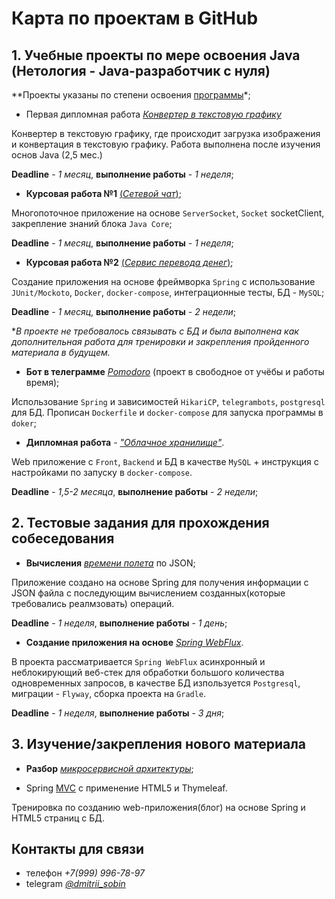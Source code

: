 # Карта по проектам в GitHub

## 1. Учебные проекты по мере освоения Java (Нетология - Java-разработчик с нуля)

**Проекты указаны по степени освоения [программы](https://netology.ru/programs/java-developer)*;

- Первая дипломная работа [*Конвертер в текстовую графику*](https://github.com/neo7976/Java-diplom-1)

Конвертер в текстовую графику, где происходит загрузка изображения и конвертация в текстовую графику. Работа выполнена после изучения основ Java (2,5 мес.)

**Deadline** - *1 месяц*, **выполнение работы** - *1 неделя*; 


- **Курсовая работа №1** [(*Сетевой чат*)](https://github.com/neo7976/Java-6-Homeworks-Multithreading-6-Course);

Многопоточное приложение на основе `ServerSocket`, `Socket` socketClient, закрепление знаний блока `Java Core`;

**Deadline** - *1 месяц*, **выполнение работы** - *1 неделя*; 

- **Курсовая работа №2** [(*Сервис перевода денег*)](https://github.com/neo7976/Java-7-Homeworks-Spring-Money/tree/data-mysql);

Создание приложения на основе фреймворка `Spring` с использование `JUnit/Mockoto`, `Docker`, `docker-compose`, интеграционные тесты, БД  - `MySQL`;

**Deadline** - *1 месяц*, **выполнение работы** - *2 недели*;

**В проекте не требовалось связывать с БД и была выполнена как дополнительная работа для тренировки и закрепления пройденного материала в будущем.*


- **Бот в телеграмме** [*Pomodoro*](https://github.com/neo7976/Java-Pomodoro-Telegram-Bot11) (проект в свободное от учёбы и работы время); 

Использование `Spring` и зависимостей `HikariCP`, `telegrambots`, `postgresql` для БД. Прописан `Dockerfile` и `docker-compose` для запуска программы в `doker`;


- **Дипломная работа** - [*"Облачное хранилище"*](https://github.com/neo7976/Java-Diplom-Cloud).

Web приложение с `Front`, `Backend` и БД в качестве `MySQL` + инструкция с настройками по запуску в `docker-compose`.

**Deadline** - *1,5-2 месяца*, **выполнение работы** - *2 недели*;


## 2. Тестовые задания для прохождения собеседования

- **Вычисления** [*времени полета*](https://github.com/neo7976/Java-Interview-Ticket) по JSON;

Приложение создано на основе Spring для получения информации с JSON файла с последующим вычислением созданных(которые требовались реалмзовать) операций.

**Deadline** - *1 неделя*, **выполнение работы** - *1 день*;

- **Создание приложения на основе** [*Spring WebFlux*](https://github.com/neo7976/Java-WebFlux-Users).

В проекта рассматривается `Spring WebFlux` асинхронный и неблокирующий веб-стек для обработки большого количества одновременных запросов, в качестве БД изпользуется `Postgresql`, миграции - `Flyway`, сборка проекта на `Gradle`.

**Deadline** - *1 неделя*, **выполнение работы** - *3 дня*;


## 3. Изучение/закрепления нового материала
- **Разбор** [*микросервисной архитектуры*](https://github.com/neo7976/Java-Mirco-Demo);

- Spring [MVC](https://github.com/neo7976/Spring-MVC-IT-Proger-Test) с применение HTML5 и Thymeleaf.

Тренировка по созданию web-приложения(блог) на основе Spring и HTML5 страниц с БД.


## Контакты для связи

- телефон *+7(999) 996-78-97*
- telegram *[@dmitrii_sobin](https://t.me/dmitrii_sobin)*





